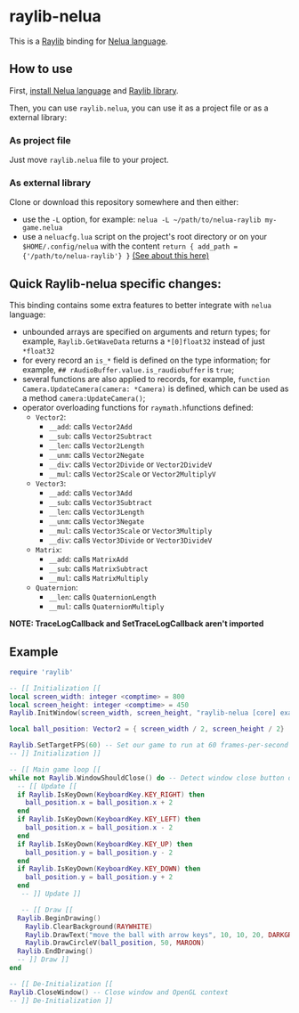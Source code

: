 # raylib-nelua

This is a [Raylib][raylib-website] binding for [Nelua language][nelua-website].

## How to use

First, [install Nelua language][nelua-install] and [Raylib library][raylib-install].

Then, you can use `raylib.nelua`, you can use it as a project file or as a external library:

### As project file
Just move `raylib.nelua` file to your project.

### As external library
Clone or download this repository somewhere and then either:
* use the `-L` option, for example: `nelua -L ~/path/to/nelua-raylib my-game.nelua`
* use a `neluacfg.lua` script on the project's root directory or on your `$HOME/.config/nelua` with the content `return { add_path = {'/path/to/nelua-raylib'} }`
[(See about this here)][nelua-L-option]

## Quick Raylib-nelua specific changes:
This binding contains some extra features to better integrate with `nelua` language:

* unbounded arrays are specified on arguments and return types; for example, `Raylib.GetWaveData` returns a `*[0]float32` instead of just `*float32`
* for every record an `is_*` field is defined on the type information; for example, `## rAudioBuffer.value.is_raudiobuffer` is `true`;
* several functions are also applied to records, for example, `function Camera.UpdateCamera(camera: *Camera)` is defined, which can be used as a method `camera:UpdateCamera()`;
* operator overloading functions for `raymath.h`functions defined:
    * `Vector2`: 
        * `__add`: calls `Vector2Add`
        * `__sub`: calls `Vector2Subtract`
        * `__len`: calls `Vector2Length`
        * `__unm`: calls `Vector2Negate`
        * `__div`: calls `Vector2Divide` or `Vector2DivideV`
        * `__mul`: calls `Vector2Scale` or `Vector2MultiplyV`
    * `Vector3`: 
        * `__add`: calls `Vector3Add`
        * `__sub`: calls `Vector3Subtract`
        * `__len`: calls `Vector3Length`
        * `__unm`: calls `Vector3Negate`
        * `__mul`: calls `Vector3Scale` or `Vector3Multiply`
        * `__div`: calls `Vector3Divide` or `Vector3DivideV`
    * `Matrix`: 
        * `__add`: calls `MatrixAdd`
        * `__sub`: calls `MatrixSubtract`
        * `__mul`: calls `MatrixMultiply`
    * `Quaternion`: 
        * `__len`: calls `QuaternionLength`
        * `__mul`: calls `QuaternionMultiply`

**NOTE: TraceLogCallback and SetTraceLogCallback aren't imported**

## Example

```Lua
require 'raylib'

-- [[ Initialization [[
local screen_width: integer <comptime> = 800
local screen_height: integer <comptime> = 450
Raylib.InitWindow(screen_width, screen_height, "raylib-nelua [core] example - keyboard input")

local ball_position: Vector2 = { screen_width / 2, screen_height / 2}

Raylib.SetTargetFPS(60) -- Set our game to run at 60 frames-per-second
-- ]] Initialization ]]

-- [[ Main game loop [[
while not Raylib.WindowShouldClose() do -- Detect window close button or ESC key
  -- [[ Update [[
  if Raylib.IsKeyDown(KeyboardKey.KEY_RIGHT) then
    ball_position.x = ball_position.x + 2
  end
  if Raylib.IsKeyDown(KeyboardKey.KEY_LEFT) then
    ball_position.x = ball_position.x - 2
  end
  if Raylib.IsKeyDown(KeyboardKey.KEY_UP) then
    ball_position.y = ball_position.y - 2
  end
  if Raylib.IsKeyDown(KeyboardKey.KEY_DOWN) then
    ball_position.y = ball_position.y + 2
  end
   -- ]] Update ]]

   -- [[ Draw [[
  Raylib.BeginDrawing()
    Raylib.ClearBackground(RAYWHITE)
    Raylib.DrawText("move the ball with arrow keys", 10, 10, 20, DARKGRAY)
    Raylib.DrawCircleV(ball_position, 50, MAROON)
  Raylib.EndDrawing()
  -- ]] Draw ]]
end

-- [[ De-Initialization [[
Raylib.CloseWindow() -- Close window and OpenGL context
-- ]] De-Initialization ]]
```

[raylib-website]: https://www.raylib.com/
[raylib-install]: https://github.com/raysan5/raylib#build-and-installation
[nelua-website]: https://nelua.io/
[nelua-install]: https://nelua.io/installing/
[nelua-L-option]: https://github.com/edubart/nelua-lang/commit/9683c40d2d99e119990ea19666be0f22fa7f9303
